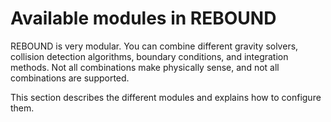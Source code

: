 # Available modules in REBOUND

REBOUND is very modular. You can combine different gravity solvers, collision detection algorithms, boundary conditions, and integration methods. 
Not all combinations make physically sense, and not all combinations are supported.

This section describes the different modules and explains how to configure them.
